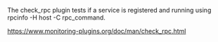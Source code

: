 The check_rpc plugin tests if a service is registered and running using rpcinfo -H host -C rpc_command.
   
   
https://www.monitoring-plugins.org/doc/man/check_rpc.html